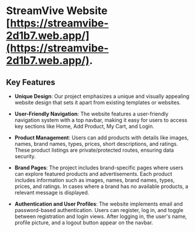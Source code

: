# StreamVive Website [https://streamvibe-2d1b7.web.app/](https://streamvibe-2d1b7.web.app/).

## Key Features

- **Unique Design**: Our project emphasizes a unique and visually appealing website design that sets it apart from existing templates or websites.

- **User-Friendly Navigation**: The website features a user-friendly navigation system with a top navbar, making it easy for users to access key sections like Home, Add Product, My Cart, and Login.

- **Product Management**: Users can add products with details like images, names, brand names, types, prices, short descriptions, and ratings. These product listings are private/protected routes, ensuring data security.

- **Brand Pages**: The project includes brand-specific pages where users can explore featured products and advertisements. Each product includes information such as images, names, brand names, types, prices, and ratings. In cases where a brand has no available products, a relevant message is displayed.

- **Authentication and User Profiles**: The website implements email and password-based authentication. Users can register, log in, and toggle between registration and login views. After logging in, the user's name, profile picture, and a logout button appear on the navbar.
